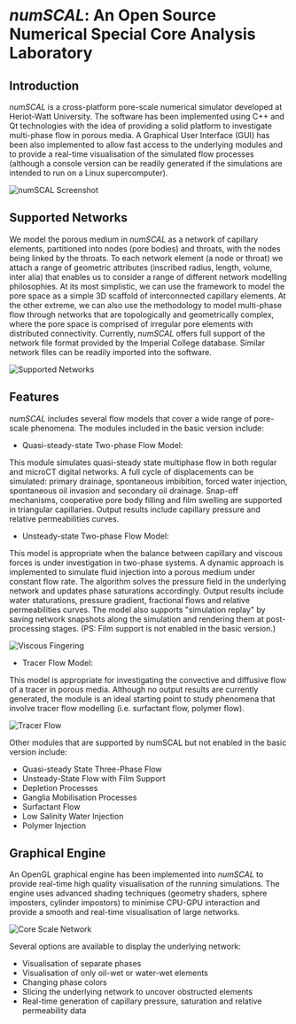 # _numSCAL_: An Open Source Numerical Special Core Analysis Laboratory

## Introduction

_numSCAL_ is a cross-platform pore-scale numerical simulator developed at Heriot-Watt University. The software has been implemented using C++ and Qt technologies with the idea of providing a solid platform to investigate multi-phase flow in porous media. A Graphical User Interface (GUI) has been also implemented to allow fast access to the underlying modules and to provide a real-time visualisation of the simulated flow processes (although a console version can be readily generated if the simulations are intended to run on a Linux supercomputer).

![numSCAL Screenshot](https://image.ibb.co/j0Tc3R/screenshot.png)

## Supported Networks

We model the porous medium in _numSCAL_ as a network of capillary elements, partitioned into nodes (pore bodies) and throats, with the nodes being linked by the throats. To each network element (a node or throat) we attach a range of geometric attributes (inscribed radius, length, volume, inter alia) that enables us to consider a range of different network modelling philosophies. At its most simplistic, we can use the framework to model the pore space as a simple 3D scaffold of interconnected capillary elements. At the other extreme, we can also use the methodology to model multi-phase flow through networks that are topologically and geometrically complex, where the pore space is comprised of irregular pore elements with distributed connectivity. 
Currently, _numSCAL_ offers full support of the network file format provided by the Imperial College database. Similar network files can be readily imported into the software.

![Supported Networks](https://image.ibb.co/dWz6xm/networks.png)

## Features

_numSCAL_ includes several flow models that cover a wide range of pore-scale phenomena. The modules included in the basic version include:

* Quasi-steady-state Two-phase Flow Model:

This module simulates quasi-steady state multiphase flow in both regular and microCT digital networks. A full cycle of displacements can be simulated: primary drainage, spontaneous imbibition, forced water injection, spontaneous oil invasion and secondary oil drainage. Snap-off mechanisms, cooperative pore body filling and film swelling are supported in triangular capillaries. Output results include capillary pressure and relative permeabilities curves. 

* Unsteady-state Two-phase Flow Model:

This model is appropriate when the balance between capillary and viscous forces is under investigation in two-phase systems. A dynamic approach is implemented to simulate fluid injection into a porous medium under constant flow rate. The algorithm solves the pressure field in the underlying network and updates phase saturations accordingly. Output results include water staturations, pressure gradient, fractional flows and  relative permeabilities curves. The model also supports "simulation replay" by saving network snapshots along the simulation and rendering them at post-processing stages.
(PS: Film support is not enabled in the basic version.)

![Viscous Fingering](https://image.ibb.co/iHF5sw/USSS.png)

* Tracer Flow Model:

This model is appropriate for investigating the convective and diffusive flow of a tracer in porous media. Although no output results are currently generated, the module is an ideal starting point to study phenomena that involve tracer flow modelling (i.e. surfactant flow, polymer flow).

![Tracer Flow](https://image.ibb.co/c0wBXw/tracerr.png)

Other modules that are supported by numSCAL but not enabled in the basic version include:

* Quasi-steady State Three-Phase Flow
* Unsteady-State Flow with Film Support
* Depletion Processes
* Ganglia Mobilisation Processes
* Surfactant Flow
* Low Salinity Water Injection
* Polymer Injection

## Graphical Engine

An OpenGL graphical engine has been implemented into _numSCAL_ to provide real-time high quality visualisation of the running simulations. The engine uses advanced shading techniques (geometry shaders, sphere imposters, cylinder impostors) to minimise CPU-GPU interaction and provide a smooth and real-time visualisation of large networks. 

![Core Scale Network](https://image.ibb.co/hGJc3R/drainage.png)

Several options are available to display the underlying network:

* Visualisation of separate phases
* Visualisation of only oil-wet or water-wet elements
* Changing phase colors
* Slicing the underlying network to uncover obstructed elements
* Real-time generation of capillary pressure, saturation and relative permeability data
